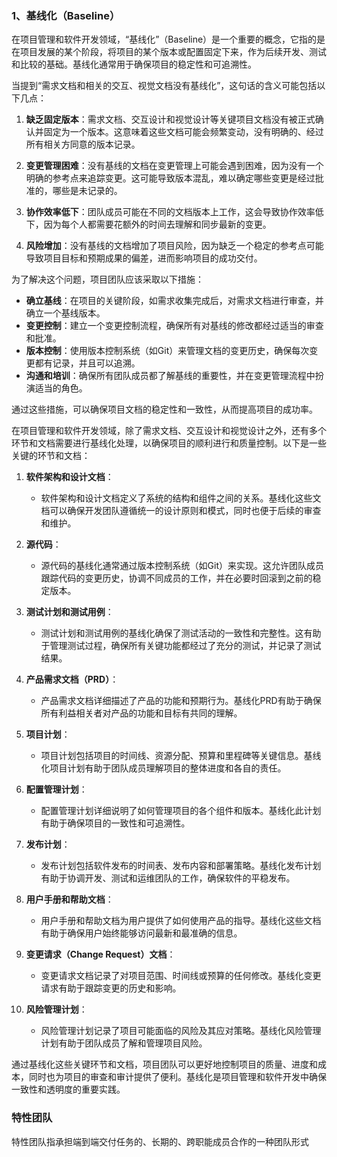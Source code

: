 ### 1、基线化（Baseline）
在项目管理和软件开发领域，“基线化”（Baseline）是一个重要的概念，它指的是在项目发展的某个阶段，将项目的某个版本或配置固定下来，作为后续开发、测试和比较的基础。基线化通常用于确保项目的稳定性和可追溯性。

当提到“需求文档和相关的交互、视觉文档没有基线化”，这句话的含义可能包括以下几点：

1. **缺乏固定版本**：需求文档、交互设计和视觉设计等关键项目文档没有被正式确认并固定为一个版本。这意味着这些文档可能会频繁变动，没有明确的、经过所有相关方同意的版本记录。

2. **变更管理困难**：没有基线的文档在变更管理上可能会遇到困难，因为没有一个明确的参考点来追踪变更。这可能导致版本混乱，难以确定哪些变更是经过批准的，哪些是未记录的。

3. **协作效率低下**：团队成员可能在不同的文档版本上工作，这会导致协作效率低下，因为每个人都需要花额外的时间去理解和同步最新的变更。

4. **风险增加**：没有基线的文档增加了项目风险，因为缺乏一个稳定的参考点可能导致项目目标和预期成果的偏差，进而影响项目的成功交付。

为了解决这个问题，项目团队应该采取以下措施：

- **确立基线**：在项目的关键阶段，如需求收集完成后，对需求文档进行审查，并确立一个基线版本。
- **变更控制**：建立一个变更控制流程，确保所有对基线的修改都经过适当的审查和批准。
- **版本控制**：使用版本控制系统（如Git）来管理文档的变更历史，确保每次变更都有记录，并且可以追溯。
- **沟通和培训**：确保所有团队成员都了解基线的重要性，并在变更管理流程中扮演适当的角色。

通过这些措施，可以确保项目文档的稳定性和一致性，从而提高项目的成功率。


在项目管理和软件开发领域，除了需求文档、交互设计和视觉设计之外，还有多个环节和文档需要进行基线化处理，以确保项目的顺利进行和质量控制。以下是一些关键的环节和文档：

1. **软件架构和设计文档**：
   - 软件架构和设计文档定义了系统的结构和组件之间的关系。基线化这些文档可以确保开发团队遵循统一的设计原则和模式，同时也便于后续的审查和维护。

2. **源代码**：
   - 源代码的基线化通常通过版本控制系统（如Git）来实现。这允许团队成员跟踪代码的变更历史，协调不同成员的工作，并在必要时回滚到之前的稳定版本。

3. **测试计划和测试用例**：
   - 测试计划和测试用例的基线化确保了测试活动的一致性和完整性。这有助于管理测试过程，确保所有关键功能都经过了充分的测试，并记录了测试结果。

4. **产品需求文档（PRD）**：
   - 产品需求文档详细描述了产品的功能和预期行为。基线化PRD有助于确保所有利益相关者对产品的功能和目标有共同的理解。

5. **项目计划**：
   - 项目计划包括项目的时间线、资源分配、预算和里程碑等关键信息。基线化项目计划有助于团队成员理解项目的整体进度和各自的责任。

6. **配置管理计划**：
   - 配置管理计划详细说明了如何管理项目的各个组件和版本。基线化此计划有助于确保项目的一致性和可追溯性。

7. **发布计划**：
   - 发布计划包括软件发布的时间表、发布内容和部署策略。基线化发布计划有助于协调开发、测试和运维团队的工作，确保软件的平稳发布。

8. **用户手册和帮助文档**：
   - 用户手册和帮助文档为用户提供了如何使用产品的指导。基线化这些文档有助于确保用户始终能够访问最新和最准确的信息。

9. **变更请求（Change Request）文档**：
   - 变更请求文档记录了对项目范围、时间线或预算的任何修改。基线化变更请求有助于跟踪变更的历史和影响。

10. **风险管理计划**：
    - 风险管理计划记录了项目可能面临的风险及其应对策略。基线化风险管理计划有助于团队成员了解和管理项目风险。

通过基线化这些关键环节和文档，项目团队可以更好地控制项目的质量、进度和成本，同时也为项目的审查和审计提供了便利。基线化是项目管理和软件开发中确保一致性和透明度的重要实践。

### 特性团队
特性团队指承担端到端交付任务的、长期的、跨职能成员合作的一种团队形式